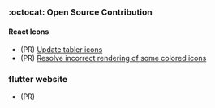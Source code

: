 
### :octocat: Open Source Contribution
#### React Icons
- (PR) [Update tabler icons](https://github.com/react-icons/react-icons/pull/811)
- (PR) [Resolve incorrect rendering of some colored icons](https://github.com/react-icons/react-icons/pull/830)

### flutter website
- (PR) [](https://github.com/flutter/website/pull/10721)
